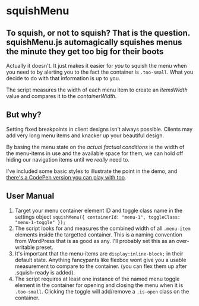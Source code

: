 # squishMenu

## To squish, or not to squish? That is the question. squishMenu.js automagically squishes menus the minute they get too big for their boots

Actually it doesn't. It just makes it easier for _you_ to squish the menu when you need to by alerting you to the fact the container is <code>.too-small</code>. What you decide to do with that information is up to you.

The script measures the width of each menu item to create an <var>itemsWidth</var> value and compares it to the <var>containerWidth</var>.

## But why?

Setting fixed breakpoints in client designs isn't always possible. Clients may add very long menu items and knacker up your beautiful design.

By basing the menu state on the _actual factual conditions_ ie the width of the menu-items in use and the available space for them, we can hold off hiding our navigation items until we _really_ need to.

I've included some basic styles to illustrate the point in the demo, and [there's a CodePen version you can play with too](http://codepen.io/TheHeat/pen/jEqqvW).

## User Manual

1. Target your menu container element ID and toggle class name in the settings object
   <code>squishMenu({
   containerId: "menu-1",
   toggleClass: "menu-1-toggle"
   });</code>
2. The script looks for and measures the combined width of all <code>.menu-item</code> elements inside the targetted container. This is a naming convention from WordPress that is as good as any. I'll probably set this as an over-writable preset.
3. It's important that the menu-items are <code>display:inline-block;</code> in their default state. Anything fancypants like flexbox wont give you a usable measurement to compare to the container. (you can flex them up after .squish-ready is added).
4. The script requires at least one instance of the named menu toggle element in the container for opening and closing the menu when it is `.too-small`. Clicking the toggle will add/remove a `.is-open` class on the container.
